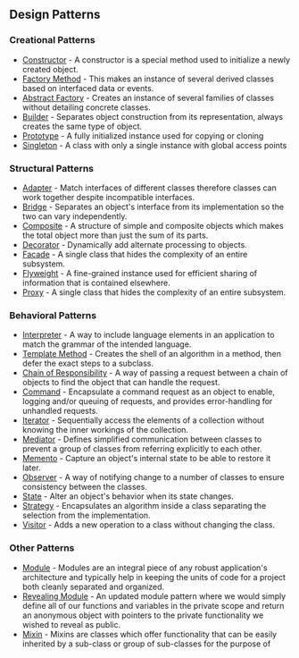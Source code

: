 ## Design Patterns

### Creational Patterns
* [Constructor](/creational-constructor.md) - A constructor is a special method used to initialize a newly created object.
* [Factory Method](/creational-factory-method.md) - This makes an instance of several derived classes based on interfaced data or events.
* [Abstract Factory](/creational-abstract-factory.md) - Creates an instance of several families of classes without detailing concrete classes.
* [Builder](/creational-builder.md) - Separates object construction from its representation, always creates the same type of object.
* [Prototype](/creational-prototype.md) - A fully initialized instance used for copying or cloning
* [Singleton](/creational-singleton.md) - A class with only a single instance with global access points

### Structural Patterns
* [Adapter](/structural-adapter.md) - Match interfaces of different classes therefore classes can work together despite incompatible interfaces.
* [Bridge](/structural-bridge.md) - Separates an object's interface from its implementation so the two can vary independently.
* [Composite](/structural-composite.md) - A structure of simple and composite objects which makes the total object more than just the sum of its parts.
* [Decorator](/structural-decorator.md) - Dynamically add alternate processing to objects.
* [Facade](/structural-facade.md) - A single class that hides the complexity of an entire subsystem.
* [Flyweight](/structural-flyweight.md) - A fine-grained instance used for efficient sharing of information that is contained elsewhere.
* [Proxy](/structural-proxy.md) - A single class that hides the complexity of an entire subsystem.

### Behavioral Patterns
* [Interpreter](/behavioral-interpreter.md) - A way to include language elements in an application to match the grammar of the intended language.
* [Template Method](/behavioral-template-method.md) - Creates the shell of an algorithm in a method, then defer the exact steps to a subclass.
* [Chain of Responsibility](/behavioral-chain-of-responsibility.md) - A way of passing a request between a chain of objects to find the object that can handle the request.
* [Command](/behavioral-command.md) - Encapsulate a command request as an object to enable, logging
and/or queuing of requests, and provides error-handling for unhandled requests.
* [Iterator](/behavioral-iterator.md) - Sequentially access the elements of a collection without knowing the inner workings of the collection.
* [Mediator](/behavioral-mediator.md) - Defines simplified communication between classes to prevent a group of classes from referring explicitly to each other.
* [Memento](/behavioral-memento.md) - Capture an object's internal state to be able to restore it later.
* [Observer](/behavioral-observer.md) - A way of notifying change to a number of classes to ensure consistency between the classes.
* [State](/behavioral-state.md) - Alter an object's behavior when its state changes.
* [Strategy](/behavioral-strategy.md) - Encapsulates an algorithm inside a class separating the selection from the implementation.
* [Visitor](/behavioral-visitor.md) - Adds a new operation to a class without changing the class.

### Other Patterns
* [Module](/others-module.md) - Modules are an integral piece of any robust application's architecture and typically help in keeping the units of code for a project both cleanly separated and organized.
* [Revealing Module](/others-revealing-module.md) - An updated module pattern where we would simply define all of our functions and variables in the private scope and return an anonymous object with pointers to the private functionality we wished to reveal as public.
* [Mixin](/others-mixins.md) - Mixins are classes which offer functionality that can be easily inherited by a sub-class or group of sub-classes for the purpose of
